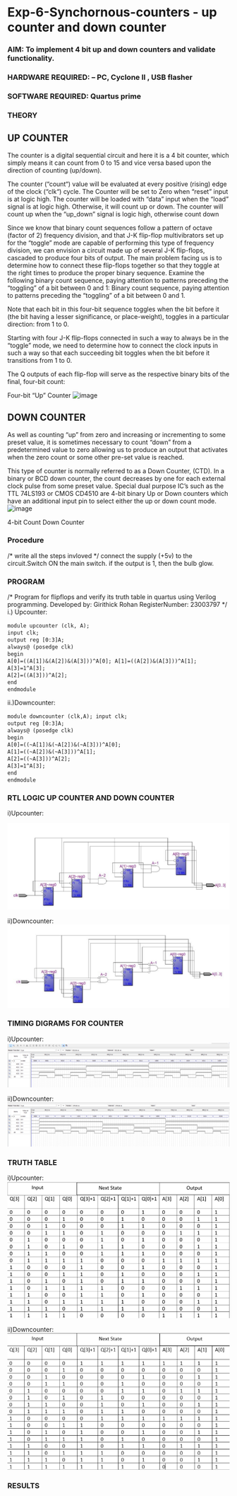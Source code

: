 # Exp-6-Synchornous-counters - up counter and down counter 
### AIM: To implement 4 bit up and down counters and validate  functionality.
### HARDWARE REQUIRED:  – PC, Cyclone II , USB flasher
### SOFTWARE REQUIRED:   Quartus prime
### THEORY 

## UP COUNTER 
The counter is a digital sequential circuit and here it is a 4 bit counter, which simply means it can count from 0 to 15 and vice versa based upon the direction of counting (up/down). 

The counter (“count“) value will be evaluated at every positive (rising) edge of the clock (“clk“) cycle.
The Counter will be set to Zero when “reset” input is at logic high.
The counter will be loaded with “data” input when the “load” signal is at logic high. Otherwise, it will count up or down.
The counter will count up when the “up_down” signal is logic high, otherwise count down

Since we know that binary count sequences follow a pattern of octave (factor of 2) frequency division, and that J-K flip-flop multivibrators set up for the “toggle” mode are capable of performing this type of frequency division, we can envision a circuit made up of several J-K flip-flops, cascaded to produce four bits of output.
The main problem facing us is to determine how to connect these flip-flops together so that they toggle at the right times to produce the proper binary sequence.
Examine the following binary count sequence, paying attention to patterns preceding the “toggling” of a bit between 0 and 1:
Binary count sequence, paying attention to patterns preceding the “toggling” of a bit between 0 and 1.

Note that each bit in this four-bit sequence toggles when the bit before it (the bit having a lesser significance, or place-weight), toggles in a particular direction: from 1 to 0.



 
 

Starting with four J-K flip-flops connected in such a way to always be in the “toggle” mode, we need to determine how to connect the clock inputs in such a way so that each succeeding bit toggles when the bit before it transitions from 1 to 0.

The Q outputs of each flip-flop will serve as the respective binary bits of the final, four-bit count:

 
 

Four-bit “Up” Counter
![image](https://user-images.githubusercontent.com/36288975/169644758-b2f4339d-9532-40c5-af40-8f4f8c942e2c.png)



## DOWN COUNTER 

As well as counting “up” from zero and increasing or incrementing to some preset value, it is sometimes necessary to count “down” from a predetermined value to zero allowing us to produce an output that activates when the zero count or some other pre-set value is reached.

This type of counter is normally referred to as a Down Counter, (CTD). In a binary or BCD down counter, the count decreases by one for each external clock pulse from some preset value. Special dual purpose IC’s such as the TTL 74LS193 or CMOS CD4510 are 4-bit binary Up or Down counters which have an additional input pin to select either the up or down count mode.
![image](https://user-images.githubusercontent.com/36288975/169644844-1a14e123-7228-4ed8-81a9-eb937dff4ac8.png)


4-bit Count Down Counter
### Procedure
/* write all the steps invloved */
 connect the supply (+5v) to the circuit.Switch ON the main switch. if the output is 1, then the bulb glow.

### PROGRAM 
/*
Program for flipflops  and verify its truth table in quartus using Verilog programming.
Developed by: Girithick Rohan 
RegisterNumber:  23003797
*/
i.) Upcounter:
```
module upcounter (clk, A);
input clk;
output reg [0:3]A;
always@ (posedge clk)
begin
Α[0]=((A[1])&(A[2])&(A[3]))^A[0]; A[1]=((A[2])&(A[3]))^A[1]; A[3]=1^A[3];
A[2]=((A[3]))^A[2];
end
endmodule
```
ii.)Downcounter:
```
module downcounter (clk,A); input clk;
output reg [0:3]A;
always@ (posedge clk)
begin
A[0]=((~A[1])&(~A[2])&(~A[3]))^A[0];
A[1]=((~A[2])&(~A[3]))^A[1];
A[2]=((~A[3]))^A[2];
A[3]=1^A[3];
end
endmodule
```


### RTL LOGIC UP COUNTER AND DOWN COUNTER  

i)Upcounter:

![image](https://raw.githubusercontent.com/Girithickrohan/Exp-7-Synchornous-counters-/main/up.png)

ii)Downcounter:
![image](https://raw.githubusercontent.com/Girithickrohan/Exp-7-Synchornous-counters-/main/do.png)




### TIMING DIGRAMS FOR COUNTER  
i)Upcounter:
![image](https://raw.githubusercontent.com/Girithickrohan/Exp-7-Synchornous-counters-/main/up1.png)

ii)Downcounter:
![image](https://raw.githubusercontent.com/Girithickrohan/Exp-7-Synchornous-counters-/main/do%20(2).png)



### TRUTH TABLE 
i)Upcounter:
![image](https://raw.githubusercontent.com/Girithickrohan/Exp-7-Synchornous-counters-/main/up2.png)

ii)Downcounter:
![image](https://raw.githubusercontent.com/Girithickrohan/Exp-7-Synchornous-counters-/main/do%20(3).png)





### RESULTS 
